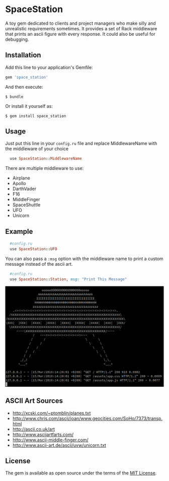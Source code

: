 # SpaceStation

A toy gem dedicated to clients and project managers who make silly and unrealistic requirements sometimes.
It provides a set of Rack middleware that prints an ascii figure with every response.
It could also be useful for debugging.

## Installation

Add this line to your application's Gemfile:

```ruby
gem 'space_station'
```

And then execute:

    $ bundle

Or install it yourself as:

    $ gem install space_station

## Usage

Just put this line in your `config.ru` file and replace MiddlewareName with the middleware of your choice

```ruby
  use SpaceStation::MiddlewareName
```

There are multiple middleware to use:
- Airplane
- Apollo
- DarthVader
- F16
- MiddleFinger
- SpaceShuttle
- UFO
- Unicorn

## Example

```ruby
  #config.ru
  use SpaceStation::UFO
```

You can also pass a `:msg` option with the middleware name to print a custom message instead of the ascii art.

```ruby
  #config.ru
  use SpaceStation::Station, msg: "Print This Message"
```

![UFO Example](/ufo_example.png)

## ASCII Art Sources
- http://xcski.com/~ptomblin/planes.txt
- http://www.chris.com/ascii/joan/www.geocities.com/SoHo/7373/transp.html
- http://ascii.co.uk/art
- http://www.asciiartfarts.com/
- http://www.ascii-middle-finger.com/
- http://www.ascii-art.de/ascii/uvw/unicorn.txt


## License

The gem is available as open source under the terms of the [MIT License](http://opensource.org/licenses/MIT).
